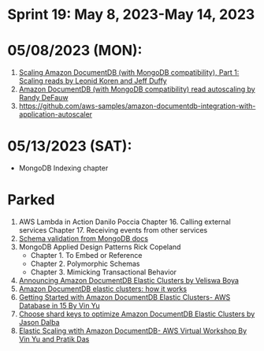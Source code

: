 # Sprint 19: May 8, 2023-May 14, 2023

# 05/08/2023 (MON):

1. [Scaling Amazon DocumentDB (with MongoDB compatibility), Part 1: Scaling reads by Leonid Koren and Jeff Duffy](https://aws.amazon.com/blogs/database/scaling-amazon-documentdb-with-mongodb-compatibility-part-1-scaling-reads/)
2. [Amazon DocumentDB (with MongoDB compatibility) read autoscaling by Randy DeFauw](https://aws.amazon.com/blogs/database/amazon-documentdb-with-mongodb-compatibility-read-autoscaling/)
3. https://github.com/aws-samples/amazon-documentdb-integration-with-application-autoscaler

# 05/13/2023 (SAT):

- MongoDB Indexing chapter


# Parked
1. AWS Lambda in Action Danilo Poccia
Chapter 16. Calling external services
Chapter 17. Receiving events from other services
2. [Schema validation from MongoDB docs](https://www.mongodb.com/docs/manual/core/schema-validation/)
3. MongoDB Applied Design Patterns Rick Copeland
    - Chapter 1. To Embed or Reference
    - Chapter 2. Polymorphic Schemas
    - Chapter 3. Mimicking Transactional Behavior
4. [Announcing Amazon DocumentDB Elastic Clusters by Veliswa Boya](https://aws.amazon.com/blogs/aws/announcing-amazon-documentdb-elastic-clusters/)
5. [Amazon DocumentDB elastic clusters: how it works](https://docs.aws.amazon.com/documentdb/latest/developerguide/elastic-how-it-works.html)
6. [Getting Started with Amazon DocumentDB Elastic Clusters- AWS Database in 15 By Vin Yu](https://www.youtube.com/watch?v=6uVb35pd-mA)
7. [Choose shard keys to optimize Amazon DocumentDB Elastic Clusters by Jason Dalba ](https://aws.amazon.com/blogs/database/choose-shard-keys-to-optimize-amazon-documentdb-elastic-clusters/)
8. [Elastic Scaling wtith Amazon DocumentDB- AWS Virtual Workshop By Vin Yu and Pratik Das](https://www.youtube.com/watch?v=I5yIZKx1ctM)